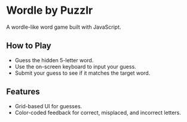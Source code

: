 # Wordle by Puzzlr

A wordle-like word game built with JavaScript.

## How to Play
- Guess the hidden 5-letter word.
- Use the on-screen keyboard to input your guess.
- Submit your guess to see if it matches the target word.

## Features
- Grid-based UI for guesses.
- Color-coded feedback for correct, misplaced, and incorrect letters.
